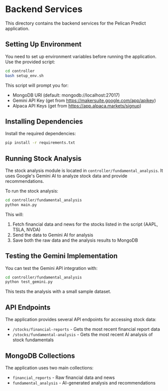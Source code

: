 # Backend Services

This directory contains the backend services for the Pelican Predict application.

## Setting Up Environment

You need to set up environment variables before running the application. Use the provided script:

```bash
cd controller
bash setup_env.sh
```

This script will prompt you for:
- MongoDB URI (default: mongodb://localhost:27017)
- Gemini API Key (get from https://makersuite.google.com/app/apikey)
- Alpaca API Keys (get from https://app.alpaca.markets/signup)

## Installing Dependencies

Install the required dependencies:

```bash
pip install -r requirements.txt
```

## Running Stock Analysis

The stock analysis module is located in `controller/fundamental_analysis`. It uses Google's Gemini AI to analyze stock data and provide recommendations.

To run the stock analysis:

```bash
cd controller/fundamental_analysis
python main.py
```

This will:
1. Fetch financial data and news for the stocks listed in the script (AAPL, TSLA, NVDA)
2. Send the data to Gemini AI for analysis
3. Save both the raw data and the analysis results to MongoDB

## Testing the Gemini Implementation

You can test the Gemini API integration with:

```bash
cd controller/fundamental_analysis
python test_gemini.py
```

This tests the analysis with a small sample dataset.

## API Endpoints

The application provides several API endpoints for accessing stock data:

- `/stocks/financial-reports` - Gets the most recent financial report data
- `/stocks/fundamental-analysis` - Gets the most recent AI analysis of stock fundamentals

## MongoDB Collections

The application uses two main collections:
- `financial_reports` - Raw financial data and news
- `fundamental_analysis` - AI-generated analysis and recommendations
